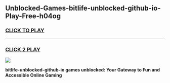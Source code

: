 
## Unblocked-Games-bitlife-unblocked-github-io-Play-Free-h04og
<h3>
<a href="https://premium76.site?title=bitlife-unblocked-github-io&ref=20M">CLICK TO PLAY</a></h3>
<hr>

<h3>
<a href="https://premium76.site?title=bitlife-unblocked-github-io&ref=20M">CLICK 2 PLAY</a>
  
</h3>

<a href="https://premium76.site?title=bitlife-unblocked-github-io&ref=19M"><img src="https://clearcache.store/games.png"></a>


**bitlife-unblocked-github-io games unblocked: Your Gateway to Fun and Accessible Online Gaming**
